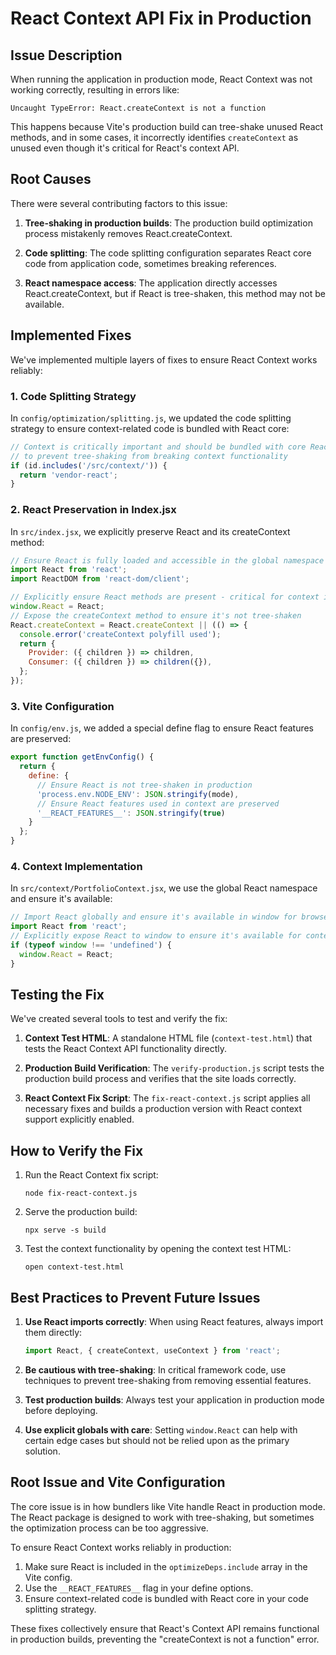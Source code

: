 # React Context API Fix in Production

## Issue Description

When running the application in production mode, React Context was not working correctly, resulting in errors like:

```
Uncaught TypeError: React.createContext is not a function
```

This happens because Vite's production build can tree-shake unused React methods, and in some cases, it incorrectly identifies `createContext` as unused even though it's critical for React's context API.

## Root Causes

There were several contributing factors to this issue:

1. **Tree-shaking in production builds**: The production build optimization process mistakenly removes React.createContext.

2. **Code splitting**: The code splitting configuration separates React core code from application code, sometimes breaking references.

3. **React namespace access**: The application directly accesses React.createContext, but if React is tree-shaken, this method may not be available.

## Implemented Fixes

We've implemented multiple layers of fixes to ensure React Context works reliably:

### 1. Code Splitting Strategy

In `config/optimization/splitting.js`, we updated the code splitting strategy to ensure context-related code is bundled with React core:

```javascript
// Context is critically important and should be bundled with core React
// to prevent tree-shaking from breaking context functionality
if (id.includes('/src/context/')) {
  return 'vendor-react';
}
```

### 2. React Preservation in Index.jsx

In `src/index.jsx`, we explicitly preserve React and its createContext method:

```javascript
// Ensure React is fully loaded and accessible in the global namespace
import React from 'react';
import ReactDOM from 'react-dom/client';

// Explicitly ensure React methods are present - critical for context in production builds
window.React = React;
// Expose the createContext method to ensure it's not tree-shaken
React.createContext = React.createContext || (() => {
  console.error('createContext polyfill used');
  return {
    Provider: ({ children }) => children,
    Consumer: ({ children }) => children({}),
  };
});
```

### 3. Vite Configuration

In `config/env.js`, we added a special define flag to ensure React features are preserved:

```javascript
export function getEnvConfig() {
  return {
    define: {
      // Ensure React is not tree-shaken in production
      'process.env.NODE_ENV': JSON.stringify(mode),
      // Ensure React features used in context are preserved
      '__REACT_FEATURES__': JSON.stringify(true)
    }
  };
}
```

### 4. Context Implementation

In `src/context/PortfolioContext.jsx`, we use the global React namespace and ensure it's available:

```javascript
// Import React globally and ensure it's available in window for browser compatibility
import React from 'react';
// Explicitly expose React to window to ensure it's available for context
if (typeof window !== 'undefined') {
  window.React = React;
}
```

## Testing the Fix

We've created several tools to test and verify the fix:

1. **Context Test HTML**: A standalone HTML file (`context-test.html`) that tests the React Context API functionality directly.

2. **Production Build Verification**: The `verify-production.js` script tests the production build process and verifies that the site loads correctly.

3. **React Context Fix Script**: The `fix-react-context.js` script applies all necessary fixes and builds a production version with React context support explicitly enabled.

## How to Verify the Fix

1. Run the React Context fix script:
   ```
   node fix-react-context.js
   ```

2. Serve the production build:
   ```
   npx serve -s build
   ```

3. Test the context functionality by opening the context test HTML:
   ```
   open context-test.html
   ```

## Best Practices to Prevent Future Issues

1. **Use React imports correctly**: When using React features, always import them directly:
   ```javascript
   import React, { createContext, useContext } from 'react';
   ```

2. **Be cautious with tree-shaking**: In critical framework code, use techniques to prevent tree-shaking from removing essential features.

3. **Test production builds**: Always test your application in production mode before deploying.

4. **Use explicit globals with care**: Setting `window.React` can help with certain edge cases but should not be relied upon as the primary solution.

## Root Issue and Vite Configuration

The core issue is in how bundlers like Vite handle React in production mode. The React package is designed to work with tree-shaking, but sometimes the optimization process can be too aggressive.

To ensure React Context works reliably in production:

1. Make sure React is included in the `optimizeDeps.include` array in the Vite config.
2. Use the `__REACT_FEATURES__` flag in your define options.
3. Ensure context-related code is bundled with React core in your code splitting strategy.

These fixes collectively ensure that React's Context API remains functional in production builds, preventing the "createContext is not a function" error.
